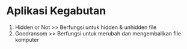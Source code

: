 # Aplikasi Kegabutan

1. Hidden or Not >> Berfungsi untuk hidden & unhidden file
2. Goodransom >> Berfungsi untuk merubah dan mengembalikan file komputer
